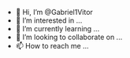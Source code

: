 - 👋 Hi, I’m @Gabriel1Vitor
- 👀 I’m interested in ...
- 🌱 I’m currently learning ...
- 💞️ I’m looking to collaborate on ...
- 📫 How to reach me ...

<!---
Gabriel1Vitor/Gabriel1Vitor is a ✨ special ✨ repository because its `README.md` (this file) appears on your GitHub profile.
You can click the Preview link to take a look at your changes.
--->
